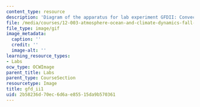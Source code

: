 ```yaml
---
content_type: resource
description: 'Diagram of the apparatus for lab experiment GFDII: Convection.'
file: /media/courses/12-003-atmosphere-ocean-and-climate-dynamics-fall-2008/2b58236d70ec6d6ae85515da9b570361_gfd_ii1.gif
file_type: image/gif
image_metadata:
  caption: ''
  credit: ''
  image-alt: ''
learning_resource_types:
- Labs
ocw_type: OCWImage
parent_title: Labs
parent_type: CourseSection
resourcetype: Image
title: gfd_ii1
uid: 2b58236d-70ec-6d6a-e855-15da9b570361
---
```

